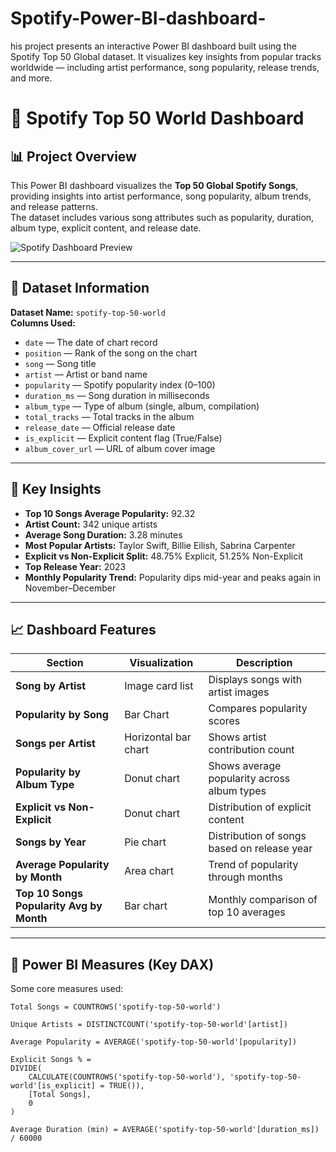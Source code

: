 # Spotify-Power-BI-dashboard-
his project presents an interactive Power BI dashboard built using the Spotify Top 50 Global dataset. It visualizes key insights from popular tracks worldwide — including artist performance, song popularity, release trends, and more.
# 🎵 Spotify Top 50 World Dashboard

## 📊 Project Overview
This Power BI dashboard visualizes the **Top 50 Global Spotify Songs**, providing insights into artist performance, song popularity, album trends, and release patterns.  
The dataset includes various song attributes such as popularity, duration, album type, explicit content, and release date.

![Spotify Dashboard Preview](./Screenshot_2025-10-22_203044.png)

---

## 🧾 Dataset Information

**Dataset Name:** `spotify-top-50-world`  
**Columns Used:**
- `date` — The date of chart record
- `position` — Rank of the song on the chart
- `song` — Song title
- `artist` — Artist or band name
- `popularity` — Spotify popularity index (0–100)
- `duration_ms` — Song duration in milliseconds
- `album_type` — Type of album (single, album, compilation)
- `total_tracks` — Total tracks in the album
- `release_date` — Official release date
- `is_explicit` — Explicit content flag (True/False)
- `album_cover_url` — URL of album cover image

---

## 🎯 Key Insights

- **Top 10 Songs Average Popularity:** 92.32  
- **Artist Count:** 342 unique artists  
- **Average Song Duration:** 3.28 minutes  
- **Most Popular Artists:** Taylor Swift, Billie Eilish, Sabrina Carpenter  
- **Explicit vs Non-Explicit Split:** 48.75% Explicit, 51.25% Non-Explicit  
- **Top Release Year:** 2023  
- **Monthly Popularity Trend:** Popularity dips mid-year and peaks again in November–December  

---

## 📈 Dashboard Features

| Section | Visualization | Description |
|----------|----------------|-------------|
| **Song by Artist** | Image card list | Displays songs with artist images |
| **Popularity by Song** | Bar Chart | Compares popularity scores |
| **Songs per Artist** | Horizontal bar chart | Shows artist contribution count |
| **Popularity by Album Type** | Donut chart | Shows average popularity across album types |
| **Explicit vs Non-Explicit** | Donut chart | Distribution of explicit content |
| **Songs by Year** | Pie chart | Distribution of songs based on release year |
| **Average Popularity by Month** | Area chart | Trend of popularity through months |
| **Top 10 Songs Popularity Avg by Month** | Bar chart | Monthly comparison of top 10 averages |

---

## 🧮 Power BI Measures (Key DAX)
Some core measures used:
```DAX
Total Songs = COUNTROWS('spotify-top-50-world')

Unique Artists = DISTINCTCOUNT('spotify-top-50-world'[artist])

Average Popularity = AVERAGE('spotify-top-50-world'[popularity])

Explicit Songs % = 
DIVIDE(
    CALCULATE(COUNTROWS('spotify-top-50-world'), 'spotify-top-50-world'[is_explicit] = TRUE()),
    [Total Songs],
    0
)

Average Duration (min) = AVERAGE('spotify-top-50-world'[duration_ms]) / 60000

